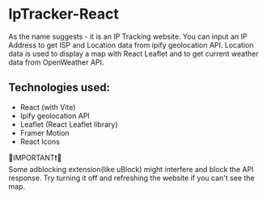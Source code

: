 # IpTracker-React

As the name suggests - it is an IP Tracking website.
You can input an IP Address to get ISP and Location data from ipify geolocation API. Location data is used to display a map with React Leaflet and to get current weather data from OpenWeather API.
## Technologies used:
* React (with Vite)
* Ipify geolocation API
* Leaflet (React Leaflet library)
* Framer Motion
* React Icons

🔴IMPORTANT❗🔴\
Some adblocking extension(like uBlock) might interfere and block the API response. 
Try turning it off and refreshing the website if you can't see the map.
